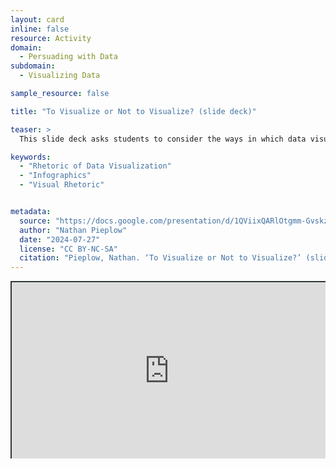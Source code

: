 ```yaml
---
layout: card
inline: false
resource: Activity
domain:
  - Persuading with Data
subdomain:
  - Visualizing Data

sample_resource: false

title: "To Visualize or Not to Visualize? (slide deck)"

teaser: >
  This slide deck asks students to consider the ways in which data visualizations, and visual rhetoric more broadly, can either help or fail to help an argument. It encourages students to evaluate the ethos, pathos, and logos of a visual, as well as how it responds to the exigence, audience, and purpose. It provides criteria and practice in distinguishing between actual data visualizations and the mere decorations that are so common in infographics. It also gives examples of situations in which words alone may remain more powerful than visuals. The slide deck with instructor notes could be used as a reading or an activity.

keywords:
  - "Rhetoric of Data Visualization"
  - "Infographics"
  - "Visual Rhetoric"


metadata:
  source: "https://docs.google.com/presentation/d/1QViixQARlOtgmm-GvskzqwuEJTptQAyy/edit?usp=sharing&ouid=116941745404208628216&rtpof=true&sd=true"
  author: "Nathan Pieplow"
  date: "2024-07-27"
  license: "CC BY-NC-SA"
  citation: "Pieplow, Nathan. ‘To Visualize or Not to Visualize?’ (slide deck). Data Advocacy 4 All, University of Colorado. 27 July 2024"
---
```


<div style="position: relative; padding-bottom: 56.25%; height: 0; overflow: hidden;"><iframe src="https://docs.google.com/presentation/d/1QViixQARlOtgmm-GvskzqwuEJTptQAyy/edit?usp=sharing&ouid=116941745404208628216&rtpof=true&sd=true" width="100%" title="To Visualize or Not to Visualize? (slide deck)" style="border:2px #323639 solid; position: absolute; top: 0; left: 0; right: 0; bottom: 0; height: 100%; max-width: 100%;"></iframe></div>
